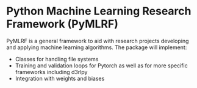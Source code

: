 # Python Machine Learning Research Framework (PyMLRF)

PyMLRF is a general framework to aid with research projects developing and applying machine learning algorithms. The package will implement:
- Classes for handling file systems
- Training and validation loops for Pytorch as well as for more specific frameworks including d3rlpy
- Integration with weights and biases
